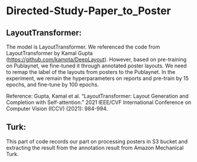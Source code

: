 # Directed-Study-Paper_to_Poster
## LayoutTransformer:
The model is LayoutTransformer. We referenced the code from LayoutTransformer by Kamal Gupta (https://github.com/kampta/DeepLayout). However, based on pre-training on Publaynet, we fine-tuned it through annotated poster layouts. We need to remap the label of the layouts from posters to the Publaynet. In the experiment, we remain the hyperparameters on reports and pre-train by 15 epochs, and fine-tune by 100 epochs.

Reference: Gupta, Kamal et al. “LayoutTransformer: Layout Generation and Completion with Self-attention.” 2021 IEEE/CVF International Conference on Computer Vision (ICCV) (2021): 984-994.
## Turk:
This part of code records our part on processing posters in S3 bucket and extracting the result from the annotation result from Amazon Mechanical Turk.
